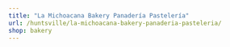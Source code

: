 ```yaml
---
title: "La Michoacana Bakery Panadería Pastelería"
url: /huntsville/la-michoacana-bakery-panaderia-pasteleria/
shop: bakery
---
```

